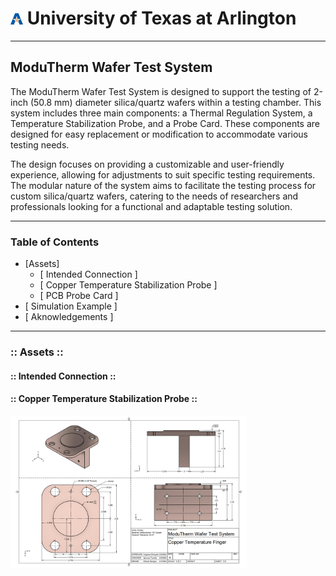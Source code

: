 <img src="./z.README.Images/UTA.Logo.png" width="4%"> University of Texas at Arlington  
===
___

## ModuTherm Wafer Test System  
The ModuTherm Wafer Test System is designed to support the testing of 2-inch (50.8 mm) diameter silica/quartz wafers within a testing chamber. This system includes three main components: a Thermal Regulation System, a Temperature Stabilization Probe, and a Probe Card. These components are designed for easy replacement or modification to accommodate various testing needs.

The design focuses on providing a customizable and user-friendly experience, allowing for adjustments to suit specific testing requirements. The modular nature of the system aims to facilitate the testing process for custom silica/quartz wafers, catering to the needs of researchers and professionals looking for a functional and adaptable testing solution.
___

### Table of Contents  
- [Assets]  
  - [ Intended Connection ]  
  - [ Copper Temperature Stabilization Probe ]  
  - [ PCB Probe Card ]  
- [ Simulation Example ]  
- [ Aknowledgements ]
___

### :: Assets ::  

#### :: Intended Connection ::  

#### :: Copper Temperature Stabilization Probe ::  
<img src="./z.README.Images/CTSPDrawing.png" width="75%">

